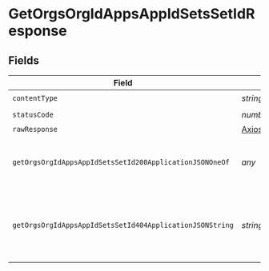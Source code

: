 # GetOrgsOrgIdAppsAppIdSetsSetIdResponse


## Fields

| Field                                                     | Type                                                      | Required                                                  | Description                                               |
| --------------------------------------------------------- | --------------------------------------------------------- | --------------------------------------------------------- | --------------------------------------------------------- |
| `contentType`                                             | *string*                                                  | :heavy_check_mark:                                        | N/A                                                       |
| `statusCode`                                              | *number*                                                  | :heavy_check_mark:                                        | N/A                                                       |
| `rawResponse`                                             | [AxiosResponse>](https://axios-http.com/docs/res_schema)  | :heavy_minus_sign:                                        | N/A                                                       |
| `getOrgsOrgIdAppsAppIdSetsSetId200ApplicationJSONOneOf`   | *any*                                                     | :heavy_minus_sign:                                        | The Requested Deployment Set.<br/><br/>                   |
| `getOrgsOrgIdAppsAppIdSetsSetId404ApplicationJSONString`  | *string*                                                  | :heavy_minus_sign:                                        | No Deployment Set with ID `setId` found in Application.<br/><br/> |